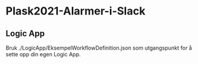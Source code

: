# Plask2021-Alarmer-i-Slack

## Logic App
Bruk ./LogicApp/EksempelWorkflowDefinition.json som utgangspunkt for å sette opp din egen Logic App.